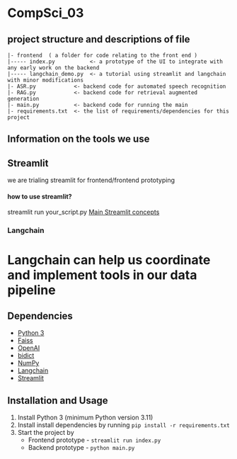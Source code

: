# CompSci_03
## project structure and descriptions of file
```
|- frontend  ( a folder for code relating to the front end )
|----- index.py           <- a prototype of the UI to integrate with any early work on the backend
|----- langchain_demo.py  <- a tutorial using streamlit and langchain with minor modifications
|- ASR.py            <- backend code for automated speech recognition
|- RAG.py            <- backend code for retrieval augmented generation
|- main.py           <- backend code for running the main
|- requirements.txt  <- the list of requirements/dependencies for this project
```

## Information on the tools we use
## Streamlit
we are trialing streamlit for frontend/frontend prototyping

#### how to use streamlit?
streamlit run your_script.py
[Main Streamlit concepts](https://docs.streamlit.io/get-started/fundamentals/main-concepts)

### Langchain
Langchain can help us coordinate and implement tools in our data pipeline
=======
## Dependencies
* [Python 3](https://www.python.org/)
* [Faiss](https://github.com/facebookresearch/faiss)
* [OpenAI](https://github.com/openai/openai-python)
* [bidict](https://github.com/jab/bidict)
* [NumPy](https://github.com/numpy/numpy)
* [Langchain](https://github.com/langchain-ai/langchain)
* [Streamlit](https://github.com/streamlit/streamlit)

## Installation and Usage
1. Install Python 3 (minimum Python version 3.11)
2. Install install dependencies by running `pip install -r requirements.txt`
3. Start the project by
   *  Frontend prototype - `streamlit run index.py`
   *  Backend prototype - `python main.py`

